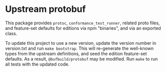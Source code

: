 # Upstream protobuf

This package provides `protoc`, `conformance_test_runner`, related proto files, 
and feature-set defaults for editions via npm "binaries", and via an exported 
class.

To update this project to use a new version, update the version number in 
version.txt and run `make bootstrap`. This will re-generate the well-known types
from the upstream definitions, and seed the edition feature-set defaults. As a 
result, `@bufbuild/protobuf` may be modified. Run `make` to run all tests with
the updated code.
